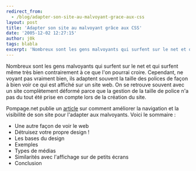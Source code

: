 ```yaml
---
redirect_from:
  - /blog/adapter-son-site-au-malvoyant-grace-aux-css
layout: post
title: 'Adapter son site au malvoyant grâce aux CSS'
date: '2005-12-02 12:27:15'
author: j0k
tags: blabla
excerpt: 'Nombreux sont les gens malvoyants qui surfent sur le net et qui surfent même très bien contrairement à ce que l''on pourrai croire. Cependant, ne voyant pas vraiment bien, ils adaptent souvent la taille des polices de façon à bien voir ce qui est affiché sur un site web.   On se retrouve souvent avec un site complètement déformé parce que la gestion de la taille de      ...'
---
```


Nombreux sont les gens malvoyants qui surfent sur le net et qui surfent même très bien contrairement à ce que l'on pourrai croire. Cependant, ne voyant pas vraiment bien, ils adaptent souvent la taille des polices de façon à bien voir ce qui est affiché sur un site web.   On se retrouve souvent avec un site complètement déformé parce que la gestion de la taille de police n'a pas du tout été prise en compte lors de la création du site.

Pompage.net publie un [article](http://pompage.net/pompe/mauvaisevue/) sur comment améliorer la navigation et la visibilité de son site pour l'adapter aux malvoyants. Voici le sommaire :

* Une autre façon de voir le web
* Détruisez votre propre design !
* Les bases du design
* Exemples
* Types de médias
* Similarités avec l'affichage sur de petits écrans
* Conclusion
